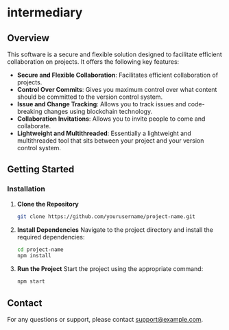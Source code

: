 <!-- @format -->

# intermediary

## Overview

This software is a secure and flexible solution designed to facilitate efficient collaboration on projects. It offers the following key features:

- **Secure and Flexible Collaboration**: Facilitates efficient collaboration of projects.
- **Control Over Commits**: Gives you maximum control over what content should be committed to the version control system.
- **Issue and Change Tracking**: Allows you to track issues and code-breaking changes using blockchain technology.
- **Collaboration Invitations**: Allows you to invite people to come and collaborate.
- **Lightweight and Multithreaded**: Essentially a lightweight and multithreaded tool that sits between your project and your version control system.

## Getting Started

### Installation

1. **Clone the Repository**
   ```sh
   git clone https://github.com/yourusername/project-name.git
   ```
2. **Install Dependencies**
   Navigate to the project directory and install the required dependencies:
   ```sh
   cd project-name
   npm install
   ```
3. **Run the Project**
   Start the project using the appropriate command:
   ```sh
   npm start
   ```

## Contact

For any questions or support, please contact [support@example.com](mailto:support@example.com).
